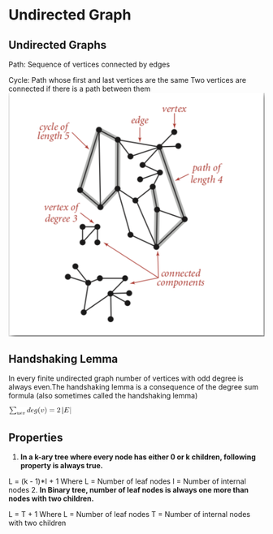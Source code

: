 # Undirected Graph

## Undirected Graphs

Path: Sequence of vertices connected by edges

Cycle: Path whose first and last vertices are the same
Two vertices are connected if there is a path between them
![image](media/Undirected-Graph-image1.png)

## Handshaking Lemma

In every finite undirected graph number of vertices with odd degree is always even.The handshaking lemma is a consequence of the degree sum formula (also sometimes called the handshaking lemma)

![image](media/Undirected-Graph-image2.png)

## Properties

1. **In a k-ary tree where every node has either 0 or k children, following property is always true.**

L = (k - 1)*I + 1
Where L = Number of leaf nodes
I = Number of internal nodes
2. **In Binary tree, number of leaf nodes is always one more than nodes with two children.**

L = T + 1
Where L = Number of leaf nodes
T = Number of internal nodes with two children
